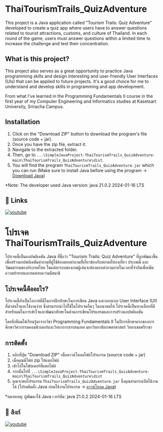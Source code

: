 # ThaiTourismTrails_QuizAdventure

This project is a Java application called "Tourism Trails: Quiz Adventure" developed to create a quiz app where users have to answer questions related to tourist attractions, customs, and culture of Thailand. In each round of the game, users must answer questions within a limited time to increase the challenge and test their concentration.

## What is this project?

This project also serves as a great opportunity to practice Java programming skills and design interesting and user-friendly User Interfaces (UIs) that can be applied to future projects. It's a good choice for me to understand and develop skills in programming and app development.

From what I've learned in the Programming Fundamentals II course in the first year of my Computer Engineering and Informatics studies at Kasetsart University, Sriracha Campus.

## Installation

1. Click on the "Download ZIP" button to download the program's file (source code + jar).
2. Once you have the zip file, extract it.
3. Navigate to the extracted folder.
4. Then, go to `...\SimpleJavaProject-ThaiTourismTrails_QuizAdventure-main\ThaiTourismTrails_QuizAdventure\dist`.
5. You will find the program `ThaiTourismTrails_QuizAdventure.jar` which you can run (Make sure to install Java before using the program -> [Download Java](https://www.java.com/en/))

*Note: The developer used Java version: java 21.0.2 2024-01-16 LTS

## 🔗 Links
[![youtube](https://img.shields.io/badge/Youtube_video-000?style=for-the-badge&logo=ko-fi&logoColor=white)](https://www.youtube.com/watch?v=mTzNyXlJDz8)

# โปรเจค ThaiTourismTrails_QuizAdventure

โปรเจคนี้เป็นแอปพลิเคชัน Java ที่ชื่อว่า "Tourism Trails: Quiz Adventure" ที่ถูกพัฒนาขึ้นเพื่อสร้างแอปพลิเคชันคำถามที่ผู้ใช้ต้องตอบคำถามที่เกี่ยวข้องกับสถานที่ท่องเที่ยว ประเพณี และวัฒนธรรมของประเทศไทย ในแต่ละรอบของเกมผู้เล่นจะต้องตอบคำถามภายในเวลาที่จำกัดเพื่อเพิ่มความท้าทายและทดสอบความมีสมาธิ

## โปรเจคนี้คืออะไร?

โปรเจคนี้ยังเป็นโอกาสที่ดีในการฝึกทักษะในการเขียน Java และออกแบบ User Interface (UI) ที่น่าสนใจและใช้งานง่าย ซึ่งสามารถนำไปใช้ในโปรเจคอื่นๆ ในอนาคตได้ โปรเจคนี้เป็นทางเลือกที่ดีสำหรับผมในการเข้าใจและพัฒนาทักษะในด้านการเขียนโปรแกรมและการสร้างแอปพลิเคชัน

โดยสิ่งที่ผมได้เรียนรู้มาจากวิชา Programming Fundamentals II ในปีการศึกษาแรกของการศึกษาวิศวกรรมคอมพิวเตอร์และวิทยาการสารสนเทศ มหาวิทยาลัยเกษตรศาสตร์ วิทยาเขตศรีราชา

## การติดตั้ง

1. คลิกที่ปุ่ม "Download ZIP" เพื่อดาวน์โหลดไฟล์โปรแกรม (source code + jar)
2. เมื่อคุณมีไฟล์ zip ให้แตกไฟล์
3. เข้าไปในโฟลเดอร์ที่แตกไฟล์
4. จากนั้นไปที่ `...\SimpleJavaProject-ThaiTourismTrails_QuizAdventure-main\ThaiTourismTrails_QuizAdventure\dist`
5. คุณจะพบโปรแกรม `ThaiTourismTrails_QuizAdventure.jar` ซึ่งคุณสามารถเปิดใช้งานได้ (โปรดติดตั้ง Java ก่อนใช้งานโปรแกรม -> [ดาวน์โหลด Java](https://www.java.com/en/))

*หมายเหตุ: ผู้พัฒนาใช้ Java เวอร์ชัน: java 21.0.2 2024-01-16 LTS

## 🔗 ลิงก์
[![youtube](https://img.shields.io/badge/Youtube_video-000?style=for-the-badge&logo=ko-fi&logoColor=white)](https://www.youtube.com/watch?v=mTzNyXlJDz8)



